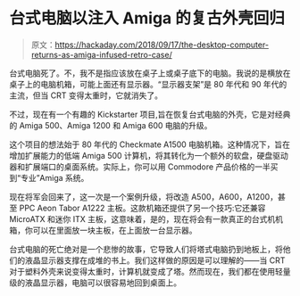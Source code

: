 # 台式电脑以注入 Amiga 的复古外壳回归

> 原文：<https://hackaday.com/2018/09/17/the-desktop-computer-returns-as-amiga-infused-retro-case/>

台式电脑死了。不，我不是指应该放在桌子上或桌子底下的电脑。我说的是横放在桌子上的电脑机箱，可能上面还有显示器。“显示器支架”是 80 年代和 90 年代的主流，但当 CRT 变得太重时，它就消失了。

不过，现在有一个有趣的 Kickstarter 项目,旨在恢复台式电脑的外壳，它是对经典的 Amiga 500、Amiga 1200 和 Amiga 600 电脑的升级。

这个项目的想法始于 80 年代的 Checkmate A1500 电脑机箱。这种情况下，旨在增加扩展能力的低端 Amiga 500 计算机，将其转化为一个额外的软盘，硬盘驱动器和扩展端口的桌面系统。实际上，你可以用 Commodore 产品价格的一半买到“专业”Amiga 系统。

现在将军会回来了，这一次是一个案例升级，将改造 A500，A600，A1200，甚至 PPC Aeon Tabor A1222 主板。这款机箱还提供了另一个技巧:它还兼容 MicroATX 和迷你 ITX 主板，这意味着，是的，现在将会有一款真正的台式机机箱，你可以在里面放一块主板，在上面放一台显示器。

台式电脑的死亡绝对是一个悲惨的故事，它导致人们将塔式电脑扔到地板上，将他们的液晶显示器支撑在成堆的书上。我们这样做的原因是可以理解的——当 CRT 对于塑料外壳来说变得太重时，计算机就变成了塔。然而现在，我们都在使用轻量级的液晶显示器，电脑可以很容易地回到桌面上。